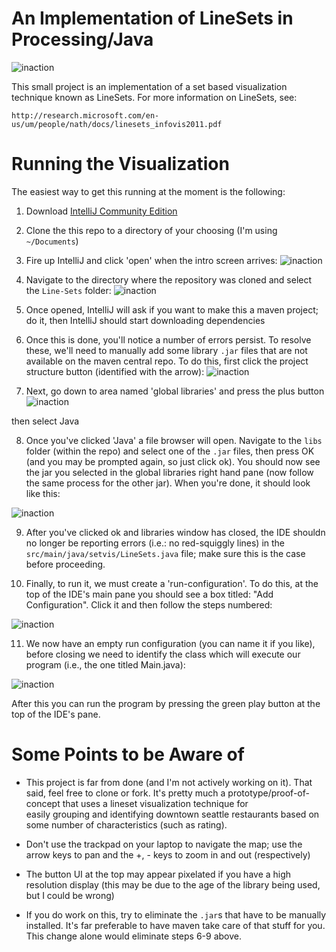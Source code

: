 An Implementation of LineSets in Processing/Java
=========

![inaction](https://github.com/dtwelch/Line-Sets/tree/master/images/linesets.png)

This small project is an implementation of a set based visualization technique known as LineSets. For more 
information on LineSets, see:

    http://research.microsoft.com/en-us/um/people/nath/docs/linesets_infovis2011.pdf
    
Running the Visualization
=========

The easiest way to get this running at the moment is the following:

1. Download [IntelliJ Community Edition](https://www.jetbrains.com/idea/download/#section=mac)

2. Clone the this repo to a directory of your choosing (I'm using  `~/Documents`)

3. Fire up IntelliJ and click 'open' when the intro screen arrives:
![inaction](https://github.com/dtwelch/Line-Sets/tree/master/images/01.png)

4. Navigate to the directory where the repository was cloned and select the `Line-Sets` folder:
![inaction](https://github.com/dtwelch/Line-Sets/tree/master/images/02.png)

5. Once opened, IntelliJ will ask if you want to make this a maven project; do it, then IntelliJ
should start downloading dependencies

6. Once this is done, you'll notice a number of errors persist. To resolve these, we'll need to manually add
some library `.jar` files that are not available on the maven central repo. To do this, first click the 
project structure button (identified with the arrow):
![inaction](https://github.com/dtwelch/Line-Sets/tree/master/images/03.png)

7. Next, go down to area named 'global libraries' and press the plus button 
![inaction](https://github.com/dtwelch/Line-Sets/tree/master/images/04.png)

then select Java

8. Once you've clicked 'Java' a file browser will open. Navigate to the `libs` folder (within the repo) and select one of 
the `.jar` files, then press OK (and you may be prompted again, so just click ok). 
You should now see the jar you selected in the global libraries right hand pane (now follow the same process for the other jar). 
When you're done, it should look like this:

![inaction](https://github.com/dtwelch/Line-Sets/tree/master/images/05.png)

9. After you've clicked ok and libraries window has closed, the IDE shouldn no longer be reporting errors (i.e.: no red-squiggly lines) 
in the `src/main/java/setvis/LineSets.java` file; make sure this is the case before proceeding.

10. Finally, to run it, we must create a 'run-configuration'. To do this, at the top of the 
IDE's main pane you should see a box titled: "Add Configuration". Click it and then follow the steps numbered:

![inaction](https://github.com/dtwelch/Line-Sets/tree/master/images/06.png)

11. We now have an empty run configuration (you can name it if you like), before closing we need to identify the 
class which will execute our program (i.e., the one titled Main.java):

![inaction](https://github.com/dtwelch/Line-Sets/tree/master/images/07.png)

After this you can run the program by pressing the green play button at the top of the IDE's pane. 

Some Points to be Aware of
=========

* This project is far from done (and I'm not actively working on it). That said, feel free to clone or fork. 
It's pretty much a prototype/proof-of-concept that uses a lineset visualization technique for  
easily grouping and identifying downtown seattle restaurants based on some number of characteristics (such as rating).

* Don't use the trackpad on your laptop to navigate the map; use the arrow keys to pan and the 
+, - keys to zoom in and out (respectively) 
 
* The button UI at the top may appear pixelated if you have a high resolution display 
(this may be due to the age of the library being used, but I could be wrong)

* If you do work on this, try to eliminate the `.jar`s that have to be manually installed. 
It's far preferable to have maven take care of that stuff for you. This change alone would eliminate steps 6-9 above.

 

